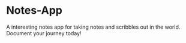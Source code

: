 # Notes-App
A interesting notes app for taking notes and scribbles out in the world. Document your journey today!
